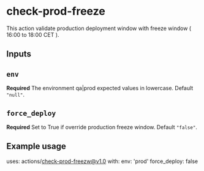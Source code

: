 # check-prod-freeze

This action validate production deployment window with freeze window ( 16:00 to 18:00 CET ).

## Inputs

## `env`

**Required** The environment qa|prod expected values in lowercase. Default `"null"`.

## `force_deploy`

**Required** Set to True if override production freeze window. Default `"false"`.


## Example usage

uses: actions/check-prod-freezw@v1.0
with:
  env: 'prod'
  force_deploy: false
